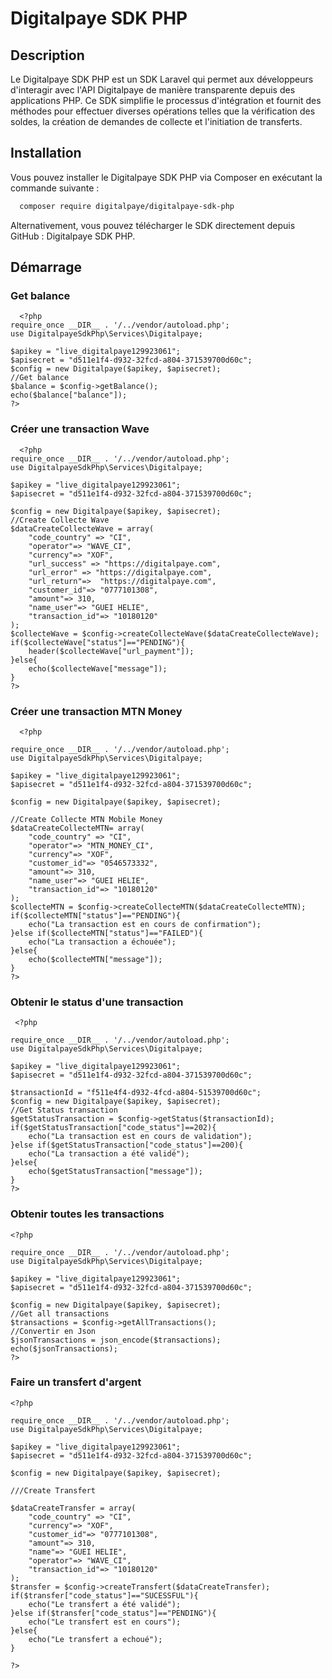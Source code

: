 # Digitalpaye SDK PHP


## Description

Le Digitalpaye SDK PHP est un SDK Laravel qui permet aux développeurs d'interagir avec l'API Digitalpaye de manière transparente depuis des applications PHP. Ce SDK simplifie le processus d'intégration et fournit des méthodes pour effectuer diverses opérations telles que la vérification des soldes, la création de demandes de collecte et l'initiation de transferts.

## Installation

Vous pouvez installer le Digitalpaye SDK PHP via Composer en exécutant la commande suivante :

```bash
  composer require digitalpaye/digitalpaye-sdk-php
```

Alternativement, vous pouvez télécharger le SDK directement depuis GitHub : Digitalpaye SDK PHP.

## Démarrage

### Get balance

```code
  <?php
require_once __DIR__ . '/../vendor/autoload.php';
use DigitalpayeSdkPhp\Services\Digitalpaye;

$apikey = "live_digitalpaye129923061";
$apisecret = "d511e1f4-d932-32fcd-a804-371539700d60c";
$config = new Digitalpaye($apikey, $apisecret);
//Get balance
$balance = $config->getBalance();
echo($balance["balance"]);
?>
```

### Créer une transaction Wave

```code
  <?php
require_once __DIR__ . '/../vendor/autoload.php';
use DigitalpayeSdkPhp\Services\Digitalpaye;

$apikey = "live_digitalpaye129923061";
$apisecret = "d511e1f4-d932-32fcd-a804-371539700d60c";

$config = new Digitalpaye($apikey, $apisecret);
//Create Collecte Wave
$dataCreateCollecteWave = array(
    "code_country" => "CI",
    "operator"=> "WAVE_CI",
    "currency"=> "XOF",
    "url_success" => "https://digitalpaye.com",
    "url_error" => "https://digitalpaye.com",
    "url_return"=>  "https://digitalpaye.com",
    "customer_id"=> "0777101308",
    "amount"=> 310,
    "name_user"=> "GUEI HELIE",
    "transaction_id"=> "10180120"
);
$collecteWave = $config->createCollecteWave($dataCreateCollecteWave);
if($collecteWave["status"]=="PENDING"){
    header($collecteWave["url_payment"]);
}else{
    echo($collecteWave["message"]);
}
?>
```

### Créer une transaction MTN Money

```code
  <?php

require_once __DIR__ . '/../vendor/autoload.php';
use DigitalpayeSdkPhp\Services\Digitalpaye;

$apikey = "live_digitalpaye129923061";
$apisecret = "d511e1f4-d932-32fcd-a804-371539700d60c";

$config = new Digitalpaye($apikey, $apisecret);

//Create Collecte MTN Mobile Money
$dataCreateCollecteMTN= array(
    "code_country" => "CI",
    "operator"=> "MTN_MONEY_CI",
    "currency"=> "XOF",
    "customer_id"=> "0546573332",
    "amount"=> 310,
    "name_user"=> "GUEI HELIE",
    "transaction_id"=> "10180120"
);
$collecteMTN = $config->createCollecteMTN($dataCreateCollecteMTN);
if($collecteMTN["status"]=="PENDING"){
    echo("La transaction est en cours de confirmation");
}else if($collecteMTN["status"]=="FAILED"){
    echo("La transaction a échouée");
}else{
    echo($collecteMTN["message"]);
}
?>
```

### Obtenir le status d'une transaction

```code
 <?php

require_once __DIR__ . '/../vendor/autoload.php';
use DigitalpayeSdkPhp\Services\Digitalpaye;

$apikey = "live_digitalpaye129923061";
$apisecret = "d511e1f4-d932-32fcd-a804-371539700d60c";

$transactionId = "f511e4f4-d932-4fcd-a804-51539700d60c";
$config = new Digitalpaye($apikey, $apisecret);
//Get Status transaction
$getStatusTransaction = $config->getStatus($transactionId);
if($getStatusTransaction["code_status"]==202){
    echo("La transaction est en cours de validation");
}else if($getStatusTransaction["code_status"]==200){
    echo("La transaction a été validé");
}else{
    echo($getStatusTransaction["message"]);
}
?>
```

### Obtenir toutes les transactions

```code
<?php

require_once __DIR__ . '/../vendor/autoload.php';
use DigitalpayeSdkPhp\Services\Digitalpaye;

$apikey = "live_digitalpaye129923061";
$apisecret = "d511e1f4-d932-32fcd-a804-371539700d60c";

$config = new Digitalpaye($apikey, $apisecret);
//Get all transactions
$transactions = $config->getAllTransactions();
//Convertir en Json
$jsonTransactions = json_encode($transactions);
echo($jsonTransactions);
?>
```

### Faire un transfert d'argent

```code
<?php

require_once __DIR__ . '/../vendor/autoload.php';
use DigitalpayeSdkPhp\Services\Digitalpaye;

$apikey = "live_digitalpaye129923061";
$apisecret = "d511e1f4-d932-32fcd-a804-371539700d60c";

$config = new Digitalpaye($apikey, $apisecret);

///Create Transfert

$dataCreateTransfer = array(
    "code_country" => "CI",
    "currency"=> "XOF",
    "customer_id"=> "0777101308",
    "amount"=> 310,
    "name"=> "GUEI HELIE",
    "operator"=> "WAVE_CI",
    "transaction_id"=> "10180120"
);
$transfer = $config->createTransfert($dataCreateTransfer);
if($transfer["code_status"]=="SUCESSFUL"){
    echo("Le transfert a été validé");
}else if($transfer["code_status"]=="PENDING"){
    echo("Le transfert est en cours");
}else{
    echo("Le transfert a echoué");
}

?>
```
